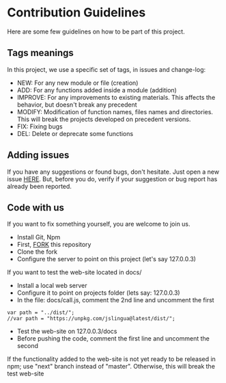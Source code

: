 # Contribution Guidelines

Here are some few guidelines on how to be part of this project.

## Tags meanings

In this project, we use a specific set of tags, in issues and change-log:
* NEW: For any new module or file (creation)
* ADD: For any functions added inside a module (addition)
* IMPROVE: For any improvements to existing materials.
This affects the behavior, but doesn't break any precedent
* MODIFY: Modification of function names, files names and directories.
This will break the projects developed on precedent versions.
* FIX: Fixing bugs
* DEL: Delete or deprecate some functions

## Adding issues

If you have any suggestions or found bugs, don't hesitate.
Just open a new issue [HERE](https://github.com/kariminf/jslingua/issues/).
But, before you do, verify if your suggestion or bug report has already been reported.

## Code with us

If you want to fix something yourself, you are welcome to join us.

* Install Git, Npm
* First, [FORK](https://github.com/kariminf/jslingua/fork) this repository
* Clone the fork
* Configure the server to point on this project (let's say 127.0.0.3)

If you want to test the web-site located in docs/
* Install a local web server
* Configure it to point on projects folder (lets say: 127.0.0.3)
* In the file: docs/call.js, comment the 2nd line and uncomment the first
```
var path = "../dist/";
//var path = "https://unpkg.com/jslingua@latest/dist/";
```
* Test the web-site on 127.0.0.3/docs
* Before pushing the code, comment the first line and uncomment the second

If the functionality added to the web-site is not yet ready to be released in npm;
use "next" branch instead of "master".
Otherwise, this will break the test web-site
